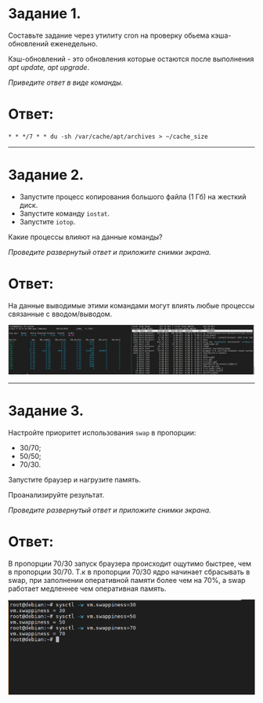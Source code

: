 # Задание 1.
Составьте задание через утилиту cron на проверку обьема кэша-обновлений еженедельно.  

Кэш-обновлений - это обновления которые остаются после выполнения *apt update, apt upgrade*.  

*Приведите ответ в виде команды.*  

# Ответ:  
`* * */7 * * du -sh /var/cache/apt/archives > ~/cache_size`  

---

# Задание 2.

- Запустите процесс копирования большого файла (1 Гб) на жесткий диск.
- Запустите команду `iostat`.
- Запустите `iotop`.

Какие процессы влияют на данные команды?

*Проведите развернутый ответ и приложите снимки экрана.*  

# Ответ:  
На данные выводимые этими командами могут влиять любые процессы связанные с 
вводом/выводом.  

![Screenshot](2.PNG)


---

# Задание 3.

Настройте приоритет использования `swap` в пропорции:

- 30/70;
- 50/50;
- 70/30.

Запустите браузер и нагрузите память.

Проанализируйте результат.

*Проведите развернутый ответ и приложите снимки экрана.*  

# Ответ:  
В пропорции 70/30 запуск браузера происходит ощутимо быстрее, чем в пропорции 30/70.
Т.к в пропорции 70/30 ядро начинает сбрасывать в swap, при заполнении оперативной памяти
более чем на 70%, а swap работает медленнее чем оперативная память.  

![Screenshot](1.PNG)




